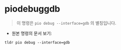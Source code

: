 # piodebuggdb

> 이 명령은 `pio debug --interface=gdb` 의 별칭입니다.

- 원본 명령의 문서 보기:

`tldr pio debug --interface=gdb`
